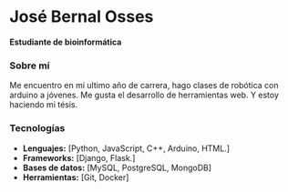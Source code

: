 # **José Bernal Osses**

**Estudiante de bioinformática**

###  **Sobre mí**
Me encuentro en mi ultimo año de carrera, hago clases de robótica con arduino a jóvenes. Me gusta el desarrollo de herramientas web. Y estoy haciendo mi tésis. 

###  **Tecnologías**
* **Lenguajes:** [Python, JavaScript, C++, Arduino, HTML.]
* **Frameworks:** [Django, Flask.]
* **Bases de datos:** [MySQL, PostgreSQL, MongoDB]
* **Herramientas:** [Git, Docker]
<!--
**JoseBernalOsses/JoseBernalOsses** is a ✨ _special_ ✨ repository because its `README.md` (this file) appears on your GitHub profile.

Here are some ideas to get you started:

- 🔭 I’m currently working on ...
- 🌱 I’m currently learning ...
- 👯 I’m looking to collaborate on ...
- 🤔 I’m looking for help with ...
- 💬 Ask me about ...
- 📫 How to reach me: ...
- 😄 Pronouns: ...
- ⚡ Fun fact: ...
-->
